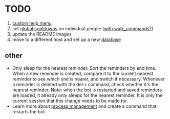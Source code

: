 # TODO

1. [custom help menu](https://discord.com/channels/336642139381301249/381965515721146390/846537189163925504)
1. set [global cooldowns](https://discord.com/channels/336642139381301249/559455534965850142/843100881431429141) on individual people ([with walk_commands?](https://discord.com/channels/336642139381301249/381963689470984203/829737892087332904))
1. update the README images
1. move to a different host and set up a new [database](https://discord.com/channels/336642139381301249/381963689470984203/829738623426625536)

## other
* Only sleep for the nearest reminder. Sort the reminders by end time. When a new reminder is created, compare it to the current nearest reminder to see which one is nearer, and switch if necessary. Whenever a reminder is deleted with the del-r command, check whether it's the nearest reminder. Note: when the bot is restarted and saved reminders are loaded, it already only sleeps for the nearest reminder. It is only the current session that this change needs to be made for.
* Learn more about [process management](https://discord.com/channels/336642139381301249/564950631455129636/847070818072133643) and create a command that restarts the bot.
